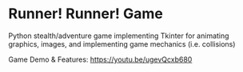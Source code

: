 # Runner! Runner! Game
Python stealth/adventure game implementing Tkinter for animating graphics, images, and implementing game mechanics (i.e. collisions)

Game Demo & Features: https://youtu.be/ugevQcxb680
